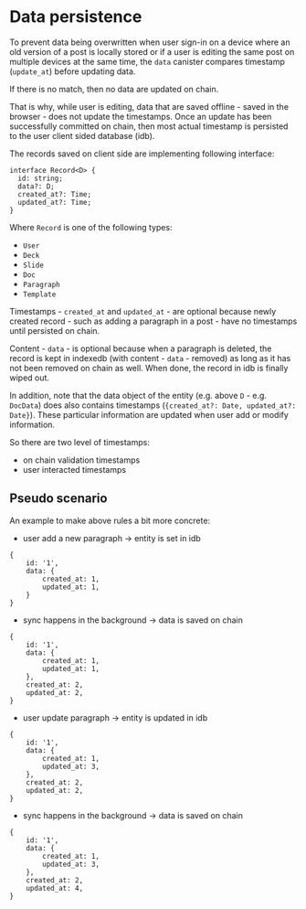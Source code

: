 # Data persistence

To prevent data being overwritten when user sign-in on a device where an old version of a post is locally stored or if a user is editing the same post on multiple devices at the same time, the `data` canister compares timestamp (`update_at`) before updating data.

If there is no match, then no data are updated on chain.

That is why, while user is editing, data that are saved offline - saved in the browser - does not update the timestamps. Once an update has been successfully committed on chain, then most actual timestamp is persisted to the user client sided database (idb).

The records saved on client side are implementing following interface:

```
interface Record<D> {
  id: string;
  data?: D;
  created_at?: Time;
  updated_at?: Time;
}
```

Where `Record` is one of the following types:

- `User`
- `Deck`
- `Slide`
- `Doc`
- `Paragraph`
- `Template`

Timestamps - `created_at` and `updated_at` - are optional because newly created record - such as adding a paragraph in a post - have no timestamps until persisted on chain.

Content - `data` - is optional because when a paragraph is deleted, the record is kept in indexedb (with content - `data` - removed) as long as it has not been removed on chain as well. When done, the record in idb is finally wiped out.

In addition, note that the data object of the entity (e.g. above `D` - e.g. `DocData`) does also contains timestamps (`{created_at?: Date, updated_at?: Date}`).
These particular information are updated when user add or modify information.

So there are two level of timestamps:

- on chain validation timestamps
- user interacted timestamps

## Pseudo scenario

An example to make above rules a bit more concrete:

- user add a new paragraph -> entity is set in idb

```
{
    id: '1',
    data: {
        created_at: 1,
        updated_at: 1,
    }
}
```

- sync happens in the background -> data is saved on chain

```
{
    id: '1',
    data: {
        created_at: 1,
        updated_at: 1,
    },
    created_at: 2,
    updated_at: 2,
}
```

- user update paragraph -> entity is updated in idb

```
{
    id: '1',
    data: {
        created_at: 1,
        updated_at: 3,
    },
    created_at: 2,
    updated_at: 2,
}
```

- sync happens in the background -> data is saved on chain

```
{
    id: '1',
    data: {
        created_at: 1,
        updated_at: 3,
    },
    created_at: 2,
    updated_at: 4,
}
